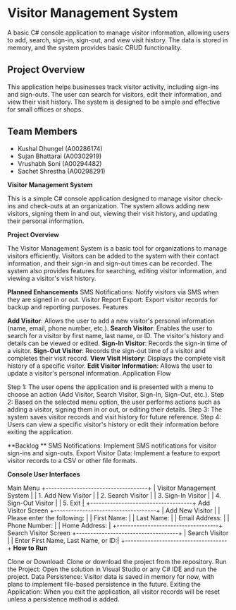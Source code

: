# Visitor Management System

A basic C# console application to manage visitor information, allowing users to add, search, sign-in, sign-out, and view visit history. The data is stored in memory, and the system provides basic CRUD functionality.

## Project Overview

This application helps businesses track visitor activity, including sign-ins and sign-outs. The user can search for visitors, edit their information, and view their visit history. The system is designed to be simple and effective for small offices or shops.

## Team Members

- Kushal Dhungel (A00286174)
- Sujan Bhattarai (A00302919)
- Vrushabh Soni (A00294482)
- Sachet Shrestha (A00298291)

**Visitor Management System**

This is a simple C# console application designed to manage visitor check-ins and check-outs at an organization. The system allows adding new visitors, signing them in and out, viewing their visit history, and updating their personal information.

**Project Overview**

The Visitor Management System is a basic tool for organizations to manage visitors efficiently. Visitors can be added to the system with their contact information, and their sign-in and sign-out times can be recorded. The system also provides features for searching, editing visitor information, and viewing a visitor's visit history.

**Planned Enhancements**
SMS Notifications: Notify visitors via SMS when they are signed in or out.
Visitor Report Export: Export visitor records for backup and reporting purposes.
Features

**Add Visitor**: Allows the user to add a new visitor's personal information (name, email, phone number, etc.).
**Search Visitor**: Enables the user to search for a visitor by first name, last name, or ID. The visitor's history and details can be viewed or edited.
**Sign-In Visitor**: Records the sign-in time of a visitor.
**Sign-Out Visitor**: Records the sign-out time of a visitor and completes their visit record.
**View Visit History**: Displays the complete visit history of a specific visitor.
**Edit Visitor Information**: Allows the user to update a visitor's personal information.
Application Flow

Step 1: The user opens the application and is presented with a menu to choose an action (Add Visitor, Search Visitor, Sign-In, Sign-Out, etc.).
Step 2: Based on the selected menu option, the user performs actions such as adding a visitor, signing them in or out, or editing their details.
Step 3: The system saves visitor records and visit history for future reference.
Step 4: Users can view a specific visitor's history or edit their information before exiting the application.

**Backlog **
SMS Notifications: Implement SMS notifications for visitor sign-ins and sign-outs.
Export Visitor Data: Implement a feature to export visitor records to a CSV or other file formats.

**Console User Interfaces**

Main Menu
+------------------------------------+
|    Visitor Management System       |
| 1. Add New Visitor                 |
| 2. Search Visitor                  |
| 3. Sign-In Visitor                 |
| 4. Sign-Out Visitor                |
| 5. Exit                            |
+------------------------------------+
Add Visitor Screen
+------------------------------------+
|        Add New Visitor             |
| Please enter the following:        |
| First Name:                        |
| Last Name:                         |
| Email Address:                     |
| Phone Number:                      |
| Home Address:                      |
+------------------------------------+
Search Visitor Screen
+------------------------------------+
|        Search Visitor              |
| Enter First Name, Last Name, or ID:|
+------------------------------------+
**How to Run**

Clone or Download: Clone or download the project from the repository.
Run the Project: Open the solution in Visual Studio or any C# IDE and run the project.
Data Persistence: Visitor data is saved in memory for now, with plans to implement file-based persistence in the future.
Exiting the Application: When you exit the application, all visitor records will be reset unless a persistence method is added.
